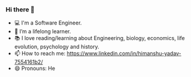 ### Hi there 👋

<!--
**himanu/himanu** is a ✨ _special_ ✨ repository because its `README.md` (this file) appears on your GitHub profile.

Here are some ideas to get you started:

- 🔭 I’m currently working on ...
- 🌱 I’m currently learning ...
- 👯 I’m looking to collaborate on ...
- 🤔 I’m looking for help with ...
- 💬 Ask me about ...
- 📫 How to reach me: ...
- 😄 Pronouns: ...
- ⚡ Fun fact: ...
-->
- :computer: I'm a Software Engineer. 
- 🌱 I’m a lifelong learner.
- 📚 I love reading/learning about Engineering, biology, economics, life evolution, psychology and history.
- 📫 How to reach me: https://www.linkedin.com/in/himanshu-yadav-7554161b2/
- 😄 Pronouns: He
